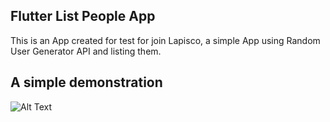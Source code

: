 
## Flutter List People App

This is an App created for test for join Lapisco, a simple App using Random User Generator API and listing them.

## A simple demonstration

  ![Alt Text](https://i.postimg.cc/B6dvb3Jr/Screenshot-1675303810.png)
